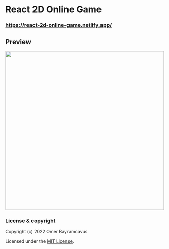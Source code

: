 # React 2D Online Game
### https://react-2d-online-game.netlify.app/

## Preview

<img width="500px" src="https://drive.google.com/uc?export=view&id=1I_meyNJkouQb3Oud0pR9A0sFlXsuzADk"/>

### License & copyright

Copyright (c) 2022 Omer Bayramcavus

Licensed under the [MIT License](LICENSE).
